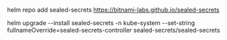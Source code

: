 helm repo add sealed-secrets https://bitnami-labs.github.io/sealed-secrets

helm upgrade --install sealed-secrets -n kube-system --set-string fullnameOverride=sealed-secrets-controller sealed-secrets/sealed-secrets
